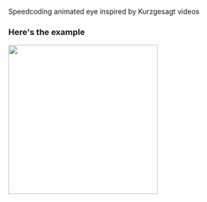 Speedcoding animated eye inspired by Kurzgesagt videos

### Here's the example
<img src="https://github.com/4TWIGGERS/AnimatedEye/raw/master/output.gif" width="300">